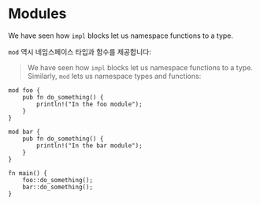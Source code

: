 # Modules

We have seen how `impl` blocks let us namespace functions to a type.

`mod` 역시 네임스페이스 타입과 함수를 제공합니다: 
> We have seen how `impl` blocks let us namespace functions to a type.
> Similarly, `mod` lets us namespace types and functions:

```rust,editable
mod foo {
    pub fn do_something() {
        println!("In the foo module");
    }
}

mod bar {
    pub fn do_something() {
        println!("In the bar module");
    }
}

fn main() {
    foo::do_something();
    bar::do_something();
}
```
